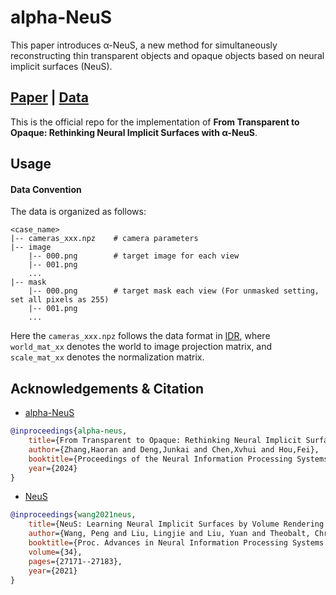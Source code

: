 # alpha-NeuS

This paper introduces α-NeuS, a new method for simultaneously reconstructing thin transparent objects and opaque objects based on neural implicit surfaces (NeuS). 

## [Paper](https://arxiv.org/abs/2106.10689) | [Data](https://www.dropbox.com/scl/fi/q8by01z58c0c6ioba4zq5/data.zip?rlkey=t29d79z51c679ztjvspd8t0pf&st=x6a6yvr9&dl=0)
This is the official repo for the implementation of **From Transparent to Opaque: Rethinking Neural Implicit Surfaces with α-NeuS**.

## Usage

#### Data Convention
The data is organized as follows:

```
<case_name>
|-- cameras_xxx.npz    # camera parameters
|-- image
    |-- 000.png        # target image for each view
    |-- 001.png
    ...
|-- mask
    |-- 000.png        # target mask each view (For unmasked setting, set all pixels as 255)
    |-- 001.png
    ...
```

Here the `cameras_xxx.npz` follows the data format in [IDR](https://github.com/lioryariv/idr/blob/main/DATA_CONVENTION.md), where `world_mat_xx` denotes the world to image projection matrix, and `scale_mat_xx` denotes the normalization matrix.


## Acknowledgements & Citation

- [alpha-NeuS](https://github.com/728388808/alpha-NeuS)

```bibtex
@inproceedings{alpha-neus,
	title={From Transparent to Opaque: Rethinking Neural Implicit Surfaces with α-NeuS},
	author={Zhang,Haoran and Deng,Junkai and Chen,Xvhui and Hou,Fei},
	booktitle={Proceedings of the Neural Information Processing Systems (NeurIPS)},
	year={2024}
}
```


- [NeuS](https://lingjie0206.github.io/papers/NeuS/)

```bibtex
@inproceedings{wang2021neus,
	title={NeuS: Learning Neural Implicit Surfaces by Volume Rendering for Multi-view Reconstruction},
	author={Wang, Peng and Liu, Lingjie and Liu, Yuan and Theobalt, Christian and Komura, Taku and Wang, Wenping},
	booktitle={Proc. Advances in Neural Information Processing Systems (NeurIPS)},
	volume={34},
	pages={27171--27183},
	year={2021}
}
```
